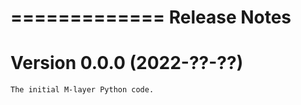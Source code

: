 =============
Release Notes
=============

Version 0.0.0 (2022-??-??)
==========================

    The initial M-layer Python code.    
    
    
    
    

